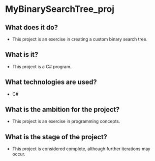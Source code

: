 # MyBinarySearchTree_proj
## What does it do?
- This project is an exercise in creating a custom binary search tree.
## What is it?
- This project is a C# program.
## What technologies are used?
- C#
## What is the ambition for the project?
- This project is an exercise in programming concepts.
## What is the stage of the project?
- This project is considered complete, although further iterations may occur.
